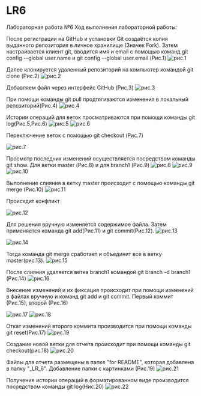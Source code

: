 # LR6
Лабораторная работа №6 Ход выполнения лабораторной работы:

После регистрации на GitHub и установки Git создаётся копия выданного репозитория в личное хранилище (Значек Fork).
Затем настраивается клиент git, вводится имя и email с помощью команд git config --global user.name и git config --global user.email (Рис.1)
![рис.1](https://github.com/Sonchello/_LR_6/blob/otchet/otchet/1.jpg)

 Далее клонируется удаленный репозиторий на компьютер командой git clone <url>(Рис.2)
  ![рис.2](https://github.com/Sonchello/_LR_6/blob/otchet/otchet/2.png)
  
  Добавляем файл через интерфейс GitHub (Рис.3)
  ![рис.3](https://github.com/Sonchello/_LR_6/blob/otchet/otchet/3.png)
  
 При помощи команды git pull продтягиваются изменения в локальный репозиторий(Рис.4)
 ![рис.4](https://github.com/Sonchello/_LR_6/blob/otchet/otchet/4.png)
 
 Истории операций для веток просматриваются при помощи команды git log(Рис.5,Рис.6)
 ![рис.5](https://github.com/Sonchello/_LR_6/blob/otchet/otchet/5.png)
  ![рис.6](https://github.com/Sonchello/_LR_6/blob/otchet/otchet/6.png)
 
 Переключение веток с помощью git checkout (Рис.7)
 
  ![рис.7](https://github.com/Sonchello/_LR_6/blob/otchet/otchet/10.png)
 
 Просмотр последних изменений осуществляется посредством команды git show. Для ветки master (Рис.8) и для branch1  (Рис.9)
 ![рис.8](https://github.com/Sonchello/_LR_6/blob/otchet/otchet/7.png)
  ![рис.9](https://github.com/Sonchello/_LR_6/blob/otchet/otchet/8.png)
   ![рис.10](https://github.com/Sonchello/_LR_6/blob/otchet/otchet/9.png)
 
Выполнение слияния в ветку master происходит с помощью команды git merge <branch> (Рис.10)
  ![рис.11](https://github.com/Sonchello/_LR_6/blob/otchet/otchet/11.png)
 
 Происхдит конфликт
 
 ![рис.12](https://github.com/Sonchello/_LR_6/blob/otchet/otchet/12.png)
 
 Для решения вручную изменяется содержимое файла. Затем применяется команда git add(Рис.11) и git commit(Рис.12).
 ![рис.13](https://github.com/Sonchello/_LR_6/blob/otchet/otchet/13.png)
 
  ![рис.14](https://github.com/Sonchello/_LR_6/blob/otchet/otchet/14.png)
 
 Тогда команда git merge сработает и объединит все в ветку master(рис.13).
  ![рис.15](https://github.com/Sonchello/_LR_6/blob/otchet/otchet/15.png)
 
 После слияния удаляется ветка branch1 командой git branch -d branch1 (Рис.14)
  ![рис.16](https://github.com/Sonchello/_LR_6/blob/otchet/otchet/16.png)
 
 Внесение изменений и их фиксация происходит при помощи изменений в файлах вручную и команд git add и git commit. Первый коммит (Рис.15), второй  (Рис.16)
 
   ![рис.17](https://github.com/Sonchello/_LR_6/blob/otchet/otchet/17.png)
    ![рис.18](https://github.com/Sonchello/_LR_6/blob/otchet/otchet/18.png)
 
 Откат изменений второго коммита производится при помощи команды git reset(Рис.17)
  ![рис.19](https://github.com/Sonchello/_LR_6/blob/otchet/otchet/19.png)
 
 Создание новой ветки для отчета происходит при помощи команды git checkout(рис.18)
 ![рис.20](https://github.com/Sonchello/_LR_6/blob/otchet/otchet/20.png)
 
 Файлы для отчета размещены в папке "for README", которая добавлена в папку "_LR_6". Добавление папки с картинками (Рис.19)
  ![рис.21](https://github.com/Sonchello/_LR_6/blob/otchet/otchet/21.png)
 
 Получение истории операций в форматированном виде производится посредством команды git log(Hис.20)
  ![рис.22](https://github.com/Sonchello/_LR_6/blob/otchet/otchet/22.png)
 
 
 
 
